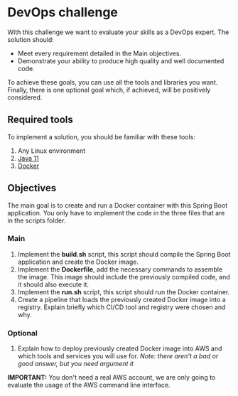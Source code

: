 # DevOps challenge

With this challenge we want to evaluate your skills as a DevOps expert. The solution should:
- Meet every requirement detailed in the Main objectives.
- Demonstrate your ability to produce high quality and well documented code.

To achieve these goals, you can use all the tools and libraries you want. Finally, there is one optional goal which, if achieved, will be positively considered.


## Required tools
To implement a solution, you should be familiar with these tools:

1. Any Linux environment
2. [Java 11](https://adoptopenjdk.net/)
3. [Docker](https://docs.docker.com/engine/install/)
## Objectives
The main goal is to create and run a Docker container with this Spring Boot application. You only have to implement the code in the three files that are in the scripts folder.
### Main
1. Implement the **build.sh** script, this script should compile the Spring Boot application and create the Docker image.
2. Implement the **Dockerfile**, add the necessary commands to assemble the image. This image should include the previously compiled code, and it should also execute it.
3. Implement the **run.sh** script, this script should run the Docker container.
4. Create a pipeline that loads the previously created Docker image into a registry. Explain briefly which CI/CD tool and registry were chosen and why.
### Optional
1. Explain how to deploy previously created Docker image into AWS and which tools and services you will use for. _Note: there aren't a bad or good answer, but you need argument it_

**IMPORTANT:** You don't need a real AWS account, we are only going to evaluate the usage of the AWS command line interface.
